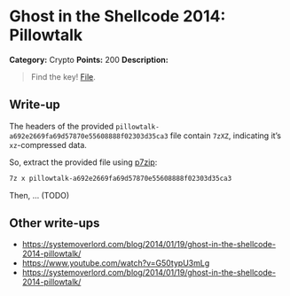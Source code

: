 # Ghost in the Shellcode 2014: Pillowtalk

**Category:** Crypto
**Points:** 200
**Description:**

> Find the key! [File](https://2014.ghostintheshellcode.com/pillowtalk-a692e2669fa69d57870e55608888f02303d35ca3).

## Write-up

The headers of the provided `pillowtalk-a692e2669fa69d57870e55608888f02303d35ca3` file contain `7zXZ`, indicating it’s `xz`-compressed data.

So, extract the provided file using [p7zip](http://p7zip.sourceforge.net/):

```bash
7z x pillowtalk-a692e2669fa69d57870e55608888f02303d35ca3
```

Then, … (TODO)

## Other write-ups

* <https://systemoverlord.com/blog/2014/01/19/ghost-in-the-shellcode-2014-pillowtalk/>
* <https://www.youtube.com/watch?v=G50typU3mLg>
* <https://systemoverlord.com/blog/2014/01/19/ghost-in-the-shellcode-2014-pillowtalk/>
